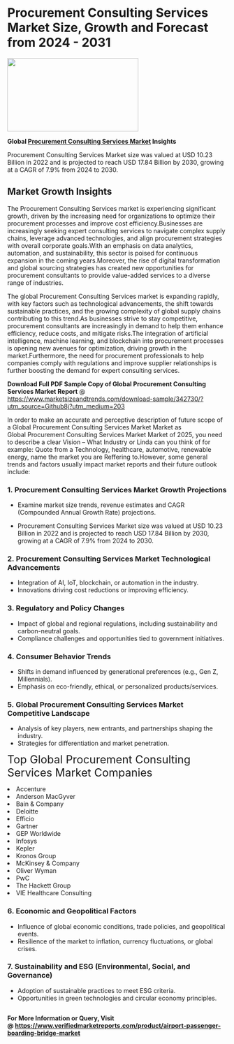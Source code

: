 <H1>Procurement Consulting Services Market Size, Growth and Forecast from 2024 - 2031</H1><img class="aligncenter size-medium wp-image-584254" src="https://thirdeyenews.in/wp-content/uploads/2024/09/Global-Market-Research-300x168.jpeg" alt="" width="300" height="168" /><p><strong>Global&nbsp;<a href="https://www.marketsizeandtrends.com/download-sample/342730/?utm_source=Github8j?utm_medium=203">Procurement Consulting Services Market</a> Insights</strong></p><p>Procurement Consulting Services Market size was valued at USD 10.23 Billion in 2022 and is projected to reach USD 17.84 Billion by 2030, growing at a CAGR of 7.9% from 2024 to 2030.</p><p><h2>Market Growth Insights</h2> <p>The Procurement Consulting Services market is experiencing significant growth, driven by the increasing need for organizations to optimize their procurement processes and improve cost efficiency.Businesses are increasingly seeking expert consulting services to navigate complex supply chains, leverage advanced technologies, and align procurement strategies with overall corporate goals.With an emphasis on data analytics, automation, and sustainability, this sector is poised for continuous expansion in the coming years.Moreover, the rise of digital transformation and global sourcing strategies has created new opportunities for procurement consultants to provide value-added services to a diverse range of industries.</p> <p>The global Procurement Consulting Services market is expanding rapidly, with key factors such as technological advancements, the shift towards sustainable practices, and the growing complexity of global supply chains contributing to this trend.As businesses strive to stay competitive, procurement consultants are increasingly in demand to help them enhance efficiency, reduce costs, and mitigate risks.The integration of artificial intelligence, machine learning, and blockchain into procurement processes is opening new avenues for optimization, driving growth in the market.Furthermore, the need for procurement professionals to help companies comply with regulations and improve supplier relationships is further boosting the demand for expert consulting services.</p> <p><span class=""><strong>Download Full PDF Sample Copy of Global Procurement Consulting Services Market Report</strong> @ <a href="https://www.marketsizeandtrends.com/download-sample/342730/?utm_source=Github8j?utm_medium=203" target="_blank">https://www.marketsizeandtrends.com/download-sample/342730/?utm_source=Github8j?utm_medium=203</a></span></p><p>In order to make an accurate and perceptive description of future scope of a Global&nbsp;Procurement Consulting Services Market Market as Global&nbsp;Procurement Consulting Services Market Market of 2025, you need to describe a clear Vision &ndash; What Industry or Linda can you think of for example: Quote from a Technology, healthcare, automotive, renewable energy, name the market you are Reffering to.However, some general trends and factors usually impact market reports and their future outlook include:</p><h3>1.&nbsp;<strong>Procurement Consulting Services Market Growth Projections</strong></h3><ul><li>Examine market size trends, revenue estimates and CAGR (Compounded Annual Growth Rate) projections.</li><li><p>Procurement Consulting Services Market size was valued at USD 10.23 Billion in 2022 and is projected to reach USD 17.84 Billion by 2030, growing at a CAGR of 7.9% from 2024 to 2030.</p></li></ul><h3>2.&nbsp;<strong>Procurement Consulting Services Market Technological Advancements</strong></h3><ul><li>Integration of AI, IoT, blockchain, or automation in the industry.</li><li>Innovations driving cost reductions or improving efficiency.</li></ul><h3>3.&nbsp;<strong>Regulatory and Policy Changes</strong></h3><ul><li>Impact of global and regional regulations, including sustainability and carbon-neutral goals.</li><li>Compliance challenges and opportunities tied to government initiatives.</li></ul><h3>4.&nbsp;<strong>Consumer Behavior Trends</strong></h3><ul><li>Shifts in demand influenced by generational preferences (e.g., Gen Z, Millennials).</li><li>Emphasis on eco-friendly, ethical, or personalized products/services.</li></ul><h3>5.&nbsp;<strong>Global Procurement Consulting Services Market Competitive Landscape</strong></h3><ul><li>Analysis of key players, new entrants, and partnerships shaping the industry.</li><li>Strategies for differentiation and market penetration.</li></ul><p data-pm-slice="1 1 []"><span style="color: inherit; font-family: inherit; font-size: 25px;">Top Global Procurement Consulting Services Market Companies</span></p><div class="" data-test-id=""><p><li>Accenture</li><li> Anderson MacGyver</li><li> Bain & Company</li><li> Deloitte</li><li> Efficio</li><li> Gartner</li><li> GEP Worldwide</li><li> Infosys</li><li> Kepler</li><li> Kronos Group</li><li> McKinsey & Company</li><li> Oliver Wyman</li><li> PwC</li><li> The Hackett Group</li><li> VIE Healthcare Consulting</li></p></div><h3>6.&nbsp;<strong>Economic and Geopolitical Factors</strong></h3><ul><li>Influence of global economic conditions, trade policies, and geopolitical events.</li><li>Resilience of the market to inflation, currency fluctuations, or global crises.</li></ul><h3>7.&nbsp;<strong>Sustainability and ESG (Environmental, Social, and Governance)</strong></h3><ul><li>Adoption of sustainable practices to meet ESG criteria.</li><li>Opportunities in green technologies and circular economy principles.</li></ul><h2><strong style="font-size: 14px;">For More Information or Query, Visit @&nbsp;</strong><a style="background-color: #ffffff; font-size: 14px;" href="https://www.marketsizeandtrends.com/report/procurement-consulting-services-market/" target="_blank">https://www.verifiedmarketreports.com/product/airport-passenger-boarding-bridge-market</a></h2>
